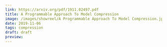 ```yaml
---
link: https://arxiv.org/pdf/1911.02497.pdf
title: A Programmable Approach To Model Compression
image: /images/showreel/A Programmable Approach To Model Compression.jpg
date: 2019-11-06
tags: compression
draft: draft
preview:
---
```



